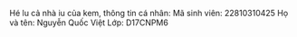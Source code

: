 Hé lu cả nhà iu của kem, thông tin cá nhân:
Mã sinh viên: 22810310425
Họ và tên: Nguyễn Quốc Việt
Lớp: D17CNPM6